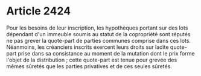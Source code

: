 # Article 2424

Pour les besoins de leur inscription, les hypothèques portant sur des lots dépendant d'un immeuble soumis au statut de la copropriété sont réputés ne pas grever la quote-part de parties communes comprise dans ces lots. Néanmoins, les créanciers inscrits exercent leurs droits sur ladite quote-part prise dans sa consistance au moment de la mutation dont le prix forme l'objet de la distribution ; cette quote-part est tenue pour grevée des mêmes sûretés que les parties privatives et de ces seules sûretés.
